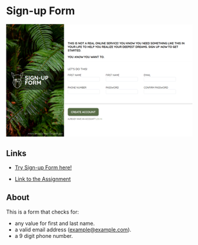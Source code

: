 # Sign-up Form
![](https://github.com/PedroMarMol/signup_form/blob/main/images/sign-up-form.jpg)

## Links
- [Try Sign-up Form here!](https://pedromarmol.github.io/signup_form/)

- [Link to the Assignment](https://www.theodinproject.com/lessons/node-path-intermediate-html-and-css-sign-up-form)

## About
This is a form that checks for:
  - any value for first and last name.
  - a valid email address (example@example.com).
  - a 9 digit phone number.
